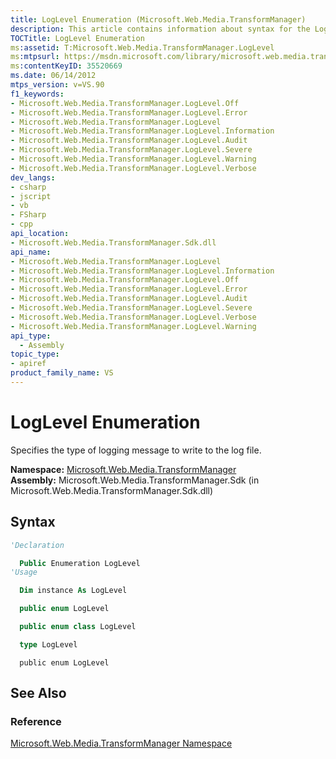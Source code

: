```yaml
---
title: LogLevel Enumeration (Microsoft.Web.Media.TransformManager)
description: This article contains information about syntax for the LogLevel enumeration, with links to reference materials.
TOCTitle: LogLevel Enumeration
ms:assetid: T:Microsoft.Web.Media.TransformManager.LogLevel
ms:mtpsurl: https://msdn.microsoft.com/library/microsoft.web.media.transformmanager.loglevel(v=VS.90)
ms:contentKeyID: 35520669
ms.date: 06/14/2012
mtps_version: v=VS.90
f1_keywords:
- Microsoft.Web.Media.TransformManager.LogLevel.Off
- Microsoft.Web.Media.TransformManager.LogLevel.Error
- Microsoft.Web.Media.TransformManager.LogLevel
- Microsoft.Web.Media.TransformManager.LogLevel.Information
- Microsoft.Web.Media.TransformManager.LogLevel.Audit
- Microsoft.Web.Media.TransformManager.LogLevel.Severe
- Microsoft.Web.Media.TransformManager.LogLevel.Warning
- Microsoft.Web.Media.TransformManager.LogLevel.Verbose
dev_langs:
- csharp
- jscript
- vb
- FSharp
- cpp
api_location:
- Microsoft.Web.Media.TransformManager.Sdk.dll
api_name:
- Microsoft.Web.Media.TransformManager.LogLevel
- Microsoft.Web.Media.TransformManager.LogLevel.Information
- Microsoft.Web.Media.TransformManager.LogLevel.Off
- Microsoft.Web.Media.TransformManager.LogLevel.Error
- Microsoft.Web.Media.TransformManager.LogLevel.Audit
- Microsoft.Web.Media.TransformManager.LogLevel.Severe
- Microsoft.Web.Media.TransformManager.LogLevel.Verbose
- Microsoft.Web.Media.TransformManager.LogLevel.Warning
api_type:
  - Assembly
topic_type:
- apiref
product_family_name: VS
---
```


# LogLevel Enumeration

Specifies the type of logging message to write to the log file.

**Namespace:**  [Microsoft.Web.Media.TransformManager](microsoft-web-media-transformmanager-namespace.md)  
**Assembly:**  Microsoft.Web.Media.TransformManager.Sdk (in Microsoft.Web.Media.TransformManager.Sdk.dll)

## Syntax

```vb
'Declaration

  Public Enumeration LogLevel
'Usage

  Dim instance As LogLevel
```

```csharp
  public enum LogLevel
```

```cpp
  public enum class LogLevel
```

``` fsharp
  type LogLevel
```

```jscript
  public enum LogLevel
```

## See Also

### Reference

[Microsoft.Web.Media.TransformManager Namespace](microsoft-web-media-transformmanager-namespace.md)
